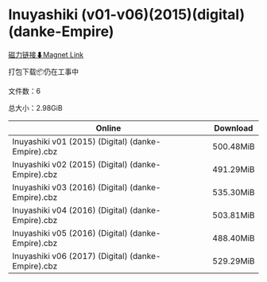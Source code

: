 # Inuyashiki (v01-v06)(2015)(digital)(danke-Empire)

[磁力链接⬇Magnet Link](magnet:?xt=urn:btih:462e4feafd984dd44484a53ae80d6f9b2af7c6ee&dn=Inuyashiki%20%28v01-v06%29%282015%29%28digital%29%28danke-Empire%29)

打包下载📦仍在工事中

文件数：6

总大小：2.98GiB

Online | Download
--- | ---
Inuyashiki v01 (2015) (Digital) (danke-Empire).cbz | 500.48MiB
Inuyashiki v02 (2015) (Digital) (danke-Empire).cbz | 491.29MiB
Inuyashiki v03 (2016) (Digital) (danke-Empire).cbz | 535.30MiB
Inuyashiki v04 (2016) (Digital) (danke-Empire).cbz | 503.81MiB
Inuyashiki v05 (2016) (Digital) (danke-Empire).cbz | 488.40MiB
Inuyashiki v06 (2017) (Digital) (danke-Empire).cbz | 529.29MiB